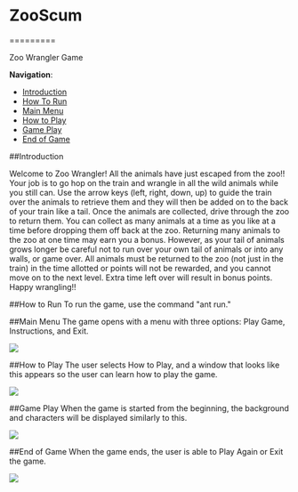 # ZooScum
=========

Zoo Wrangler Game

__Navigation__:
   - [Introduction](https://github.com/jazariethach/ZooScum#introduction)
   - [How To Run](https://github.com/jazariethach/ZooScum#how-to-run)
   - [Main Menu](https://github.com/jazariethach/ZooScum#main-menu)
   - [How to Play](https://github.com/jazariethach/ZooScum#how-to-play)
   - [Game Play](https://github.com/jazariethach/ZooScum#game-play)
   - [End of Game](https://github.com/jazariethach/ZooScum#end-of-game)

##Introduction

Welcome to Zoo Wrangler! All the animals have just escaped from the zoo!! Your job is to go hop on the train and wrangle in all the wild animals while you still can. Use the arrow keys (left, right, down, up) to guide the train over the animals to retrieve them and they will then be added on to the back of your train like a tail. Once the animals are collected, drive through the zoo to return them. You can collect as many animals at a time as you like at a time before dropping them off back at the zoo. Returning many animals to the zoo at one time may earn you a bonus. However, as your tail of animals grows longer be careful not to run over your own tail of animals or into any walls, or game over. All animals must be returned to the zoo (not just in the train) in the time allotted or points will not be rewarded, and you cannot move on to the next level. Extra time left over will result in bonus points. Happy wrangling!!

##How to Run
To run the game, use the command "ant run."

##Main Menu
The game opens with a menu with three options: Play Game, Instructions, and Exit.

![]( link)

##How to Play
The user selects How to Play, and a window that looks like this appears so the user can learn how to play the game.

![]( link)

##Game Play
When the game is started from the beginning, the background and characters will be displayed similarly to this.

![]( link)

##End of Game
When the game ends, the user is able to Play Again or Exit the game.

 ![](link)
